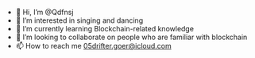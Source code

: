 - 👋 Hi, I’m @Qdfnsj
- 👀 I’m interested in singing and dancing
- 🌱 I’m currently learning Blockchain-related knowledge
- 💞️ I’m looking to collaborate on people who are familiar with blockchain
- 📫 How to reach me 05drifter.goer@icloud.com


<!---
Qdfnsj/Qdfnsj is a ✨ special ✨ repository because its `README.md` (this file) appears on your GitHub profile.
You can click the Preview link to take a look at your changes.
--->
